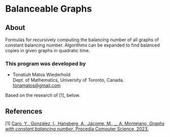 # Balanceable Graphs

## About

Formulas for recursively computing the balancing number of all graphs of constant balancing number. Algorithms can be expanded to find balanced copies in given graphs in quadratic time.

### This program was developed by

- Tonatiuh Matos Wiederhold<br/>
  Dept. of Mathematics, University of Toronto, Canada.<br/>
  tonamatos@gmail.com

Based on the research of [1], below.

## References

[1] <a href="[http://arxiv.org/abs/2311.17182](https://www.sciencedirect.com/science/article/pii/S1877050923010177)">Caro, Y., González, I., Hansberg, A., Jácome, M., _, A. Montejano, *Graphs with constant balancing number*, Procedia Computer Science, 2023.</a><br/>
